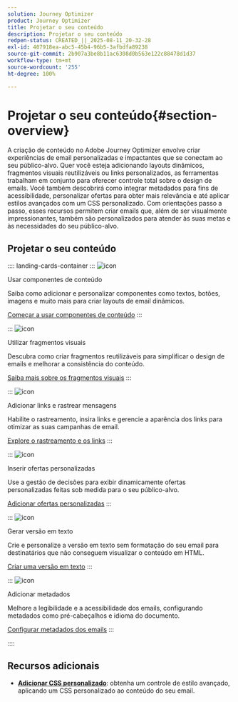 ```yaml
---
solution: Journey Optimizer
product: Journey Optimizer
title: Projetar o seu conteúdo
description: Projetar o seu conteúdo
redpen-status: CREATED_||_2025-08-11_20-32-28
exl-id: 407918ea-abc5-45b4-96b5-3afbdfa89238
source-git-commit: 2b907a3be8b11ac6308d0b563e122c88478d1d37
workflow-type: tm+mt
source-wordcount: '255'
ht-degree: 100%

---
```


# Projetar o seu conteúdo{#section-overview}

A criação de conteúdo no Adobe Journey Optimizer envolve criar experiências de email personalizadas e impactantes que se conectam ao seu público-alvo. Quer você esteja adicionando layouts dinâmicos, fragmentos visuais reutilizáveis ou links personalizados, as ferramentas trabalham em conjunto para oferecer controle total sobre o design de emails. Você também descobrirá como integrar metadados para fins de acessibilidade, personalizar ofertas para obter mais relevância e até aplicar estilos avançados com um CSS personalizado. Com orientações passo a passo, esses recursos permitem criar emails que, além de ser visualmente impressionantes, também são personalizados para atender às suas metas e às necessidades do seu público-alvo.

## Projetar o seu conteúdo

:::: landing-cards-container
:::
![icon](https://cdn.experienceleague.adobe.com/icons/puzzle-piece.svg?lang=pt-BR)

Usar componentes de conteúdo

Saiba como adicionar e personalizar componentes como textos, botões, imagens e muito mais para criar layouts de email dinâmicos.

[Começar a usar componentes de conteúdo](../using/email/content-components.md)
:::

:::
![icon](https://cdn.experienceleague.adobe.com/icons/layer-group.svg)

Utilizar fragmentos visuais

Descubra como criar fragmentos reutilizáveis para simplificar o design de emails e melhorar a consistência do conteúdo.

[Saiba mais sobre os fragmentos visuais](../using/email/use-visual-fragments.md)
:::

:::
![icon](https://cdn.experienceleague.adobe.com/icons/chart-line.svg)

Adicionar links e rastrear mensagens

Habilite o rastreamento, insira links e gerencie a aparência dos links para otimizar as suas campanhas de email.

[Explore o rastreamento e os links](../using/email/message-tracking.md)
:::

:::
![icon](https://cdn.experienceleague.adobe.com/icons/bullseye.svg?lang=pt-BR)

Inserir ofertas personalizadas

Use a gestão de decisões para exibir dinamicamente ofertas personalizadas feitas sob medida para o seu público-alvo.

[Adicionar ofertas personalizadas](../using/email/add-offers-email.md)
:::

:::
![icon](https://cdn.experienceleague.adobe.com/icons/file-alt.svg?lang=pt-BR)

Gerar versão em texto

Crie e personalize a versão em texto sem formatação do seu email para destinatários que não conseguem visualizar o conteúdo em HTML.

[Criar uma versão em texto](../using/email/text-version-email.md)
:::

:::
![icon](https://cdn.experienceleague.adobe.com/icons/gear.svg?lang=pt-BR)

Adicionar metadados

Melhore a legibilidade e a acessibilidade dos emails, configurando metadados como pré-cabeçalhos e idioma do documento.

[Configurar metadados dos emails](../using/email/email-metadata.md)
:::

::::


## Recursos adicionais

- **[Adicionar CSS personalizado](../using/email/custom-css.md)**: obtenha um controle de estilo avançado, aplicando um CSS personalizado ao conteúdo do seu email.
